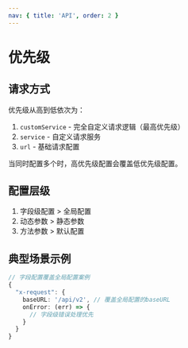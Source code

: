 ```yaml
---
nav: { title: 'API', order: 2 }
---
```


# 优先级

## 请求方式

优先级从高到低依次为：

1. `customService` - 完全自定义请求逻辑（最高优先级）
2. `service` - 自定义请求服务
3. `url` - 基础请求配置

当同时配置多个时，高优先级配置会覆盖低优先级配置。

## 配置层级

1. 字段级配置 > 全局配置
2. 动态参数 > 静态参数
3. 方法参数 > 默认配置

## 典型场景示例

```typescript
// 字段配置覆盖全局配置案例
{
  "x-request": {
    baseURL: '/api/v2', // 覆盖全局配置的baseURL
    onError: (err) => {
      // 字段级错误处理优先
    }
  }
}
```
